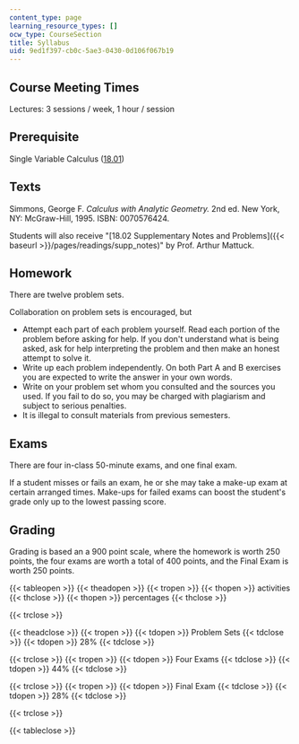 ```yaml
---
content_type: page
learning_resource_types: []
ocw_type: CourseSection
title: Syllabus
uid: 9ed1f397-cb0c-5ae3-0430-0d106f067b19
---
```


Course Meeting Times
--------------------

Lectures: 3 sessions / week, 1 hour / session

Prerequisite
------------

Single Variable Calculus ([18.01](/courses/18-01-single-variable-calculus-fall-2005))

Texts
-----

Simmons, George F. _Calculus with Analytic Geometry._ 2nd ed. New York, NY: McGraw-Hill, 1995. ISBN: 0070576424.

Students will also receive "[18.02 Supplementary Notes and Problems]({{< baseurl >}}/pages/readings/supp_notes)" by Prof. Arthur Mattuck.

Homework
--------

There are twelve problem sets.

Collaboration on problem sets is encouraged, but

*   Attempt each part of each problem yourself. Read each portion of the problem before asking for help. If you don't understand what is being asked, ask for help interpreting the problem and then make an honest attempt to solve it.
*   Write up each problem independently. On both Part A and B exercises you are expected to write the answer in your own words.
*   Write on your problem set whom you consulted and the sources you used. If you fail to do so, you may be charged with plagiarism and subject to serious penalties.
*   It is illegal to consult materials from previous semesters.

Exams
-----

There are four in-class 50-minute exams, and one final exam.

If a student misses or fails an exam, he or she may take a make-up exam at certain arranged times. Make-ups for failed exams can boost the student's grade only up to the lowest passing score.

Grading
-------

Grading is based an a 900 point scale, where the homework is worth 250 points, the four exams are worth a total of 400 points, and the Final Exam is worth 250 points.

{{< tableopen >}}
{{< theadopen >}}
{{< tropen >}}
{{< thopen >}}
activities
{{< thclose >}}
{{< thopen >}}
percentages
{{< thclose >}}

{{< trclose >}}

{{< theadclose >}}
{{< tropen >}}
{{< tdopen >}}
Problem Sets
{{< tdclose >}}
{{< tdopen >}}
28%
{{< tdclose >}}

{{< trclose >}}
{{< tropen >}}
{{< tdopen >}}
Four Exams
{{< tdclose >}}
{{< tdopen >}}
44%
{{< tdclose >}}

{{< trclose >}}
{{< tropen >}}
{{< tdopen >}}
Final Exam
{{< tdclose >}}
{{< tdopen >}}
28%
{{< tdclose >}}

{{< trclose >}}

{{< tableclose >}}